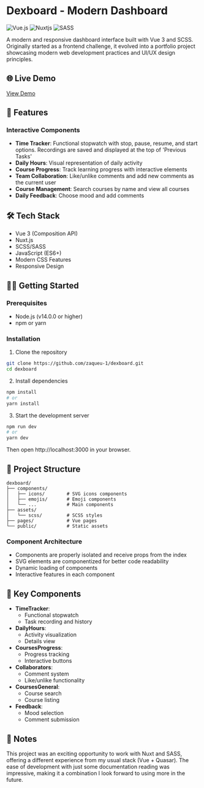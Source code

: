 # Dexboard - Modern Dashboard

![Vue.js](https://img.shields.io/badge/vuejs-%2335495e.svg?style=for-the-badge&logo=vuedotjs&logoColor=%234FC08D) ![Nuxtjs](https://img.shields.io/badge/Nuxt-002E3B?style=for-the-badge&logo=nuxtdotjs&logoColor=#00DC82) ![SASS](https://img.shields.io/badge/SASS-hotpink.svg?style=for-the-badge&logo=SASS&logoColor=white)

A modern and responsive dashboard interface built with Vue 3 and SCSS. Originally started as a frontend challenge, it evolved into a portfolio project showcasing modern web development practices and UI/UX design principles.

## 🌐 Live Demo

[View Demo](https://frontend-case-nu.vercel.app/)

## 🚀 Features

### Interactive Components

- **Time Tracker**: Functional stopwatch with stop, pause, resume, and start options. Recordings are saved and displayed at the top of 'Previous Tasks'
- **Daily Hours**: Visual representation of daily activity
- **Course Progress**: Track learning progress with interactive elements
- **Team Collaboration**: Like/unlike comments and add new comments as the current user
- **Course Management**: Search courses by name and view all courses
- **Daily Feedback**: Choose mood and add comments

## 🛠️ Tech Stack

- Vue 3 (Composition API)
- Nuxt.js
- SCSS/SASS
- JavaScript (ES6+)
- Modern CSS Features
- Responsive Design

## 🏃‍♂️ Getting Started

### Prerequisites

- Node.js (v14.0.0 or higher)
- npm or yarn

### Installation

1. Clone the repository

```bash
git clone https://github.com/zaqueu-1/dexboard.git
cd dexboard
```

2. Install dependencies

```bash
npm install
# or
yarn install
```

3. Start the development server

```bash
npm run dev
# or
yarn dev
```

Then open http://localhost:3000 in your browser.

## 📁 Project Structure

```
dexboard/
├── components/
│   ├── icons/        # SVG icons components
│   ├── emojis/       # Emoji components
│   └── ...           # Main components
├── assets/
│   └── scss/         # SCSS styles
├── pages/            # Vue pages
└── public/           # Static assets
```

### Component Architecture

- Components are properly isolated and receive props from the index
- SVG elements are componentized for better code readability
- Dynamic loading of components
- Interactive features in each component

## 🎨 Key Components

- **TimeTracker**:
  - Functional stopwatch
  - Task recording and history
- **DailyHours**:
  - Activity visualization
  - Details view
- **CoursesProgress**:
  - Progress tracking
  - Interactive buttons
- **Collaborators**:
  - Comment system
  - Like/unlike functionality
- **CoursesGeneral**:
  - Course search
  - Course listing
- **Feedback**:
  - Mood selection
  - Comment submission

## 📝 Notes

This project was an exciting opportunity to work with Nuxt and SASS, offering a different experience from my usual stack (Vue + Quasar). The ease of development with just some documentation reading was impressive, making it a combination I look forward to using more in the future.
